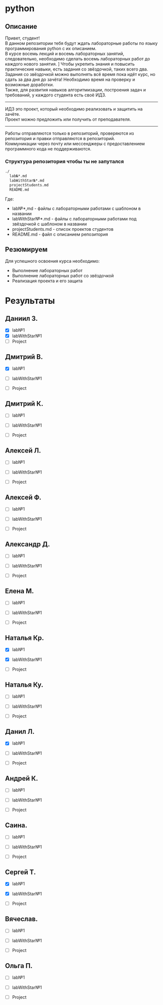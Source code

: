 # python


## Описание
Привет, студент!\
В данном репозитории тебя будут ждать лабораторные работы по языку программирования python с их описанием. \
В курсе восемь лекций и восемь лабораторных занятий, следовательно, необходимо сделать восемь лабораторных работ до каждого нового занятия. ]
Чтобы укрепить знания и повысить практические навыки, есть задания со звёздочкой, таких всего два. \
Задания со звёздочкой можно выполнять всё время пока идёт курс, но сдать за два дня до зачёта! Необходимо время на проверку и возможные доработки. \
Также, для развития навыков алгоритмизации, построения задач и требований, у каждого студента есть своё ИДЗ.

***
ИДЗ это проект, который необходимо реализовать и защитить на зачёте. \
Проект можно предложить или получить от преподавателя.

***
Работы отправляются только в репозиторий, проверяются из репозитория и правки отправляются в репозиторий. \
Коммуникации через почту или мессенджеры с предоставлением программного кода не поддерживаются.

### Структура репозитория чтобы ты не запутался
```bash
./
  lab№*.md
  labWithStar№*.md
  projectStudents.md
  README.md
```
Где:

* lab№\*,md - файлы с лабораторными работами с шаблоном в названии
* labWithStar№\*.md - файлы с лабораторными работами под звёздочкой с шаблоном в названии
* projectStudents.md - список проектов студентов
* README.md - файл с описанием репозитория


## Резюмируем
Для успешного освоения курса необходимо:

* Выполнение лабораторных работ
* Выполнение лабораторных работ со звёздочкой
* Реализация проекта и его защита


# Результаты
## Даниил З.
- [x] lab№1
- [x] labWithStar№1
- [ ] Project

## Дмитрий В.
- [x] lab№1
- [ ] labWithStar№1
- [ ] Project


## Дмитрий К.
- [ ] lab№1
- [ ] labWithStar№1
- [ ] Project


## Алексей Л.
- [ ] lab№1
- [ ] labWithStar№1
- [ ] Project


## Алексей Ф.
- [ ] lab№1
- [ ] labWithStar№1
- [ ] Project


## Александр Д.
- [ ] lab№1
- [ ] labWithStar№1
- [ ] Project


## Елена М.
- [ ] lab№1
- [ ] labWithStar№1
- [ ] Project


## Наталья Кр.
- [x] lab№1
- [x] labWithStar№1
- [ ] Project


## Наталья Ку.
- [ ] lab№1
- [ ] labWithStar№1
- [ ] Project


## Данил Л.
- [x] lab№1
- [ ] labWithStar№1
- [ ] Project


## Андрей К.
- [ ] lab№1
- [ ] labWithStar№1
- [ ] Project


## Саина.
- [ ] lab№1
- [ ] labWithStar№1
- [ ] Project


## Сергей Т.
- [x] lab№1
- [x] labWithStar№1
- [ ] Project


## Вячеслав.
- [ ] lab№1
- [ ] labWithStar№1
- [ ] Project


## Ольга П.
- [ ] lab№1
- [ ] labWithStar№1
- [ ] Project



